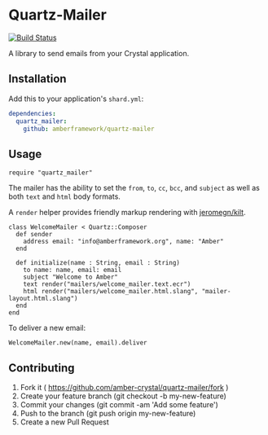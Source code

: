 # Quartz-Mailer

[![Build Status](https://travis-ci.org/amberframework/quartz-mailer.svg?branch=master)](https://travis-ci.org/amberframework/quartz-mailer)

A library to send emails from your Crystal application.

## Installation

Add this to your application's `shard.yml`:

```yaml
dependencies:
  quartz_mailer:
    github: amberframework/quartz-mailer
```

## Usage

```crystal
require "quartz_mailer"
```

The mailer has the ability to set the `from`, `to`, `cc`, `bcc`, and `subject` as well as both `text` and `html` body formats.

A `render` helper provides friendly markup rendering with [jeromegn/kilt](https://github.com/jeromegn/kilt).

```crystal
class WelcomeMailer < Quartz::Composer
  def sender
    address email: "info@amberframework.org", name: "Amber"
  end

  def initialize(name : String, email : String)
    to name: name, email: email
    subject "Welcome to Amber"
    text render("mailers/welcome_mailer.text.ecr")
    html render("mailers/welcome_mailer.html.slang", "mailer-layout.html.slang")
  end
end
```

To deliver a new email:
```crystal
WelcomeMailer.new(name, email).deliver
```

## Contributing

1. Fork it ( https://github.com/amber-crystal/quartz-mailer/fork )
2. Create your feature branch (git checkout -b my-new-feature)
3. Commit your changes (git commit -am 'Add some feature')
4. Push to the branch (git push origin my-new-feature)
5. Create a new Pull Request
